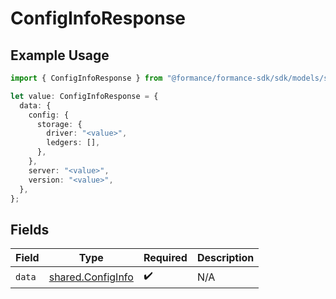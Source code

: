 # ConfigInfoResponse

## Example Usage

```typescript
import { ConfigInfoResponse } from "@formance/formance-sdk/sdk/models/shared";

let value: ConfigInfoResponse = {
  data: {
    config: {
      storage: {
        driver: "<value>",
        ledgers: [],
      },
    },
    server: "<value>",
    version: "<value>",
  },
};
```

## Fields

| Field                                                         | Type                                                          | Required                                                      | Description                                                   |
| ------------------------------------------------------------- | ------------------------------------------------------------- | ------------------------------------------------------------- | ------------------------------------------------------------- |
| `data`                                                        | [shared.ConfigInfo](../../../sdk/models/shared/configinfo.md) | :heavy_check_mark:                                            | N/A                                                           |